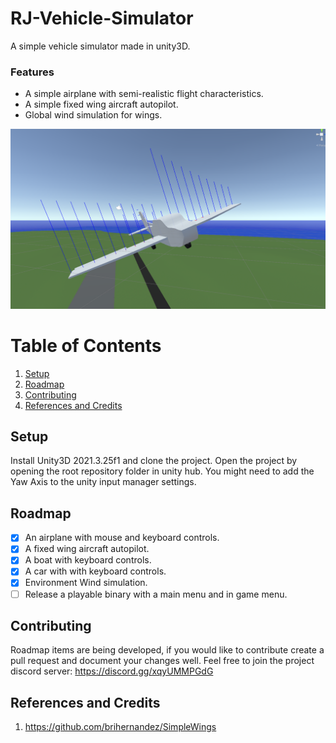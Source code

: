 # RJ-Vehicle-Simulator
 A simple vehicle simulator made in unity3D.

### Features
- A simple airplane with semi-realistic flight characteristics.
- A simple fixed wing aircraft autopilot.
- Global wind simulation for wings.

![Flying screenshot](screenshot2.PNG)

# Table of Contents
1. [Setup](#Setup)
2. [Roadmap](#Roadmap)
3. [Contributing](#Contributing)
4. [References and Credits](#References-and-Credits)

## Setup
Install Unity3D 2021.3.25f1 and clone the project. Open the project by opening the root repository folder in unity hub.
You might need to add the Yaw Axis to the unity input manager settings.
## Roadmap
- [x] An airplane with mouse and keyboard controls.
- [x] A fixed wing aircraft autopilot.
- [x] A boat with keyboard controls.
- [x] A car with with keyboard controls.
- [x] Environment Wind simulation.
- [ ] Release a playable binary with a main menu and in game menu.

## Contributing
Roadmap items are being developed, if you would like to contribute create a pull request and document your changes well.
Feel free to join the project discord server: https://discord.gg/xqyUMMPGdG

## References and Credits
1. https://github.com/brihernandez/SimpleWings